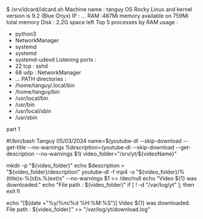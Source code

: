 $ /srv/idcard/idcard.sh
Machine name : tanguy
OS Rocky Linux and kernel version is 9.2 (Blue Onyx)
IP : ...
RAM :487Mi memory available on 759Mi total memory
Disk : 2.2G space left
Top 5 processes by RAM usage :
  - python3
  - NetworkManager
  - systemd
  - systemd
  - systemd-udevd
Listening ports :
  - 22 tcp : sshd
  - 68 udp : NetworkManager
  - ...
PATH directories :
  - /home/tanguy/.local/bin
  - /home/tanguy/bin
  - /usr/local/bin
  - /usr/bin
  - /usr/local/sbin
  - /usr/sbin


part 1 


#!/bin/bash
Tanguy
05/03/2024
name=$(youtube-dl --skip-download --get-title --no-warnings $1)
description=$(youtube-dl --skip-download --get-description --no-warnings $1)
video_folder="/srv/yt/${videoName}"

mkdir -p "${video_folder}"
echo $description > "${video_folder}/description"
youtube-dl -f mp4 -o "${video_folder}/%(title)s-%(id)s.%(ext)s" --no-warnings $1 >> /dev/null
echo "Video ${1} was downloaded."
echo "File path : ${video_folder}"
if [ ! -d "/var/log/yt" ]; then
    exit
fi

echo "[$(date +"%y/%m/%d %H:%M:%S")] Video ${1} was downloaded. File path : ${video_folder}" >> "/var/log/yt/download.log"
